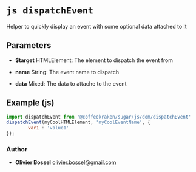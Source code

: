 


<!-- @namespace    sugar.js.dom -->

# ```js dispatchEvent ```


Helper to quickly display an event with some optional data attached to it

## Parameters

- **$target**  HTMLElement: The element to dispatch the event from

- **name**  String: The event name to dispatch

- **data**  Mixed: The data to attache to the event



## Example (js)

```js
import dispatchEvent from '@coffeekraken/sugar/js/dom/dispatchEvent'
dispatchEvent(myCoolHTMLElement, 'myCoolEventName', {
		var1 : 'value1'
});
```


### Author
- **Olivier Bossel** <a href="mailto:olivier.bossel@gmail.com">olivier.bossel@gmail.com</a> 



